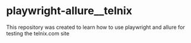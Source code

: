 # playwright-allure\_\_telnix

This repository was created to learn how to use playwright and allure for testing the telnix.com site
